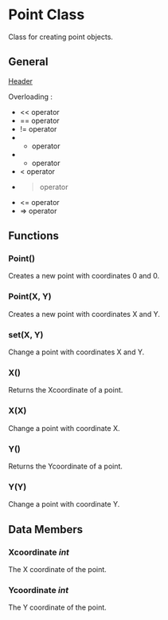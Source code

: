 # Point Class

Class for creating point objects.

## General
[Header](../src/Point.h)

Overloading : 
* << operator
* == operator
* != operator
* +  operator
* -  operator
* <  operator
* >  operator
* <= operator
* => operator

## Functions

### Point()
Creates a new point with coordinates 0 and 0.

### Point(X, Y)
Creates a new point with coordinates X and Y.

### set(X, Y)
Change a point with coordinates X and Y.

### X()
Returns the Xcoordinate of a point.

### X(X)
Change a point with coordinate X.

### Y()
Returns the Ycoordinate of a point.

### Y(Y)
Change a point with coordinate Y.



## Data Members

### Xcoordinate _int_
The X coordinate of the point.

### Ycoordinate _int_
The Y coordinate of the point.
